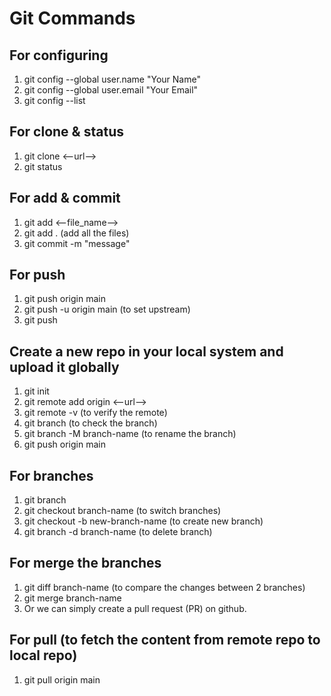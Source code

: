# Git Commands

## For configuring
1. git config --global user.name "Your Name"
2. git config --global user.email "Your Email"
3. git config --list

## For clone & status
1. git clone <--url-->
2. git status

## For add & commit
1. git add <--file_name-->
2. git add .  (add all the files)
3. git commit -m "message"

## For push
1. git push origin main
2. git push -u origin main (to set upstream)
3. git push

## Create a new repo in your local system and upload it globally
1. git init
2. git remote add origin <--url-->
3. git remote -v (to verify the remote)
4. git branch (to check the branch)
5. git branch -M branch-name (to rename the branch)
6. git push origin main

## For branches
1. git branch
2. git checkout branch-name (to switch branches)
3. git checkout -b new-branch-name (to create new branch)
4. git branch -d branch-name (to delete branch)

## For merge the branches
1. git diff branch-name (to compare the changes between 2 branches)
2. git merge branch-name
3. Or we can simply create a pull request (PR) on github.

## For pull (to fetch the content from remote repo to local repo)
1. git pull origin main